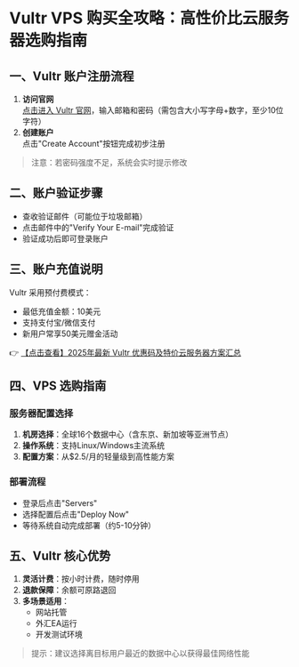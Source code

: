 # Vultr VPS 购买全攻略：高性价比云服务器选购指南

## 一、Vultr 账户注册流程

1. **访问官网**  
   [点击进入 Vultr 官网](https://bit.ly/VuLtr)，输入邮箱和密码（需包含大小写字母+数字，至少10位字符）
2. **创建账户**  
   点击"Create Account"按钮完成初步注册

> 注意：若密码强度不足，系统会实时提示修改

## 二、账户验证步骤

- 查收验证邮件（可能位于垃圾邮箱）
- 点击邮件中的"Verify Your E-mail"完成验证
- 验证成功后即可登录账户

## 三、账户充值说明

Vultr 采用预付费模式：
- 最低充值金额：10美元
- 支持支付宝/微信支付
- 新用户常享50美元赠金活动

👉 [【点击查看】2025年最新 Vultr 优惠码及特价云服务器方案汇总](https://bit.ly/VuLtr)

## 四、VPS 选购指南

### 服务器配置选择
1. **机房选择**：全球16个数据中心（含东京、新加坡等亚洲节点）
2. **操作系统**：支持Linux/Windows主流系统
3. **配置方案**：从$2.5/月的轻量级到高性能方案

### 部署流程
- 登录后点击"Servers"
- 选择配置后点击"Deploy Now"
- 等待系统自动完成部署（约5-10分钟）

## 五、Vultr 核心优势

1. **灵活计费**：按小时计费，随时停用
2. **退款保障**：余额可原路退回
3. **多场景适用**：
   - 网站托管
   - 外汇EA运行
   - 开发测试环境

> 提示：建议选择离目标用户最近的数据中心以获得最佳网络性能